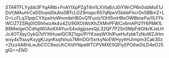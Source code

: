 $START$FLYyjbb3FYqARtb+FnAYIXpPZgT4m1LXVbj6/iJ0iYWrCP6n0xbMoE1JDoYjMAuHrCeDDlvpid5kAts0BTcLGZ9mspcR57qNjwV5bbbFhcrDv5BBmZ+LD+LcFLq31pipCYXpxiHoWnmdeHBGvQ1Fuolz1OHI5mHBeOWBbiwPa/0LFFkWCiZ7ZSRq0IO5hIIwzAk4o4Zlz90XOtWcKhZXMnPFWCx6mAPI21Y6PMK1LB8MwIgeOCdhgW0Ao6XAYuvS4xdgjpsesQjL32QF7P2Sn5MpFdiGtk/KJeLHJc4OTXayOykQ7dYXtHuwlQCRZ1qpi/PiYKzeqWOhlPueHufzbkTzNuWZJHmwxy4sTtsuyKxygK/JqnKsqfshux7MmDGr5xrkyNoEWHyyhHJimpm3Cak30z+Ztzz4A8hlLwJbCCC6eoUhCXldYNpeWTCPVMXE0QFlyEPO6wDiLD4eO25glQ==$END$